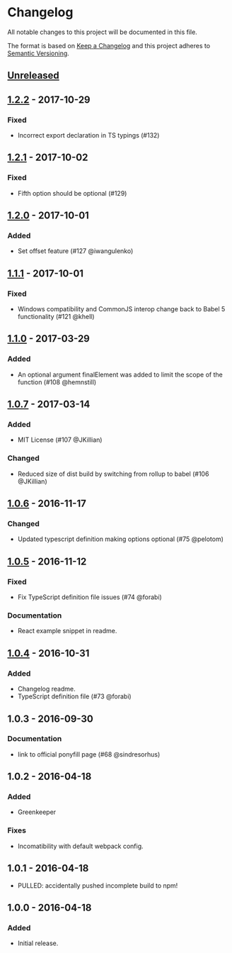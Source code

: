 # Changelog
All notable changes to this project will be documented in this file.

The format is based on [Keep a Changelog](http://keepachangelog.com/en/1.0.0/)
and this project adheres to [Semantic Versioning](http://semver.org/spec/v2.0.0.html).

## [Unreleased]

## [1.2.2] - 2017-10-29
### Fixed
* Incorrect export declaration in TS typings (#132)

## [1.2.1] - 2017-10-02
### Fixed
* Fifth option should be optional (#129)

## [1.2.0] - 2017-10-01
### Added
* Set offset feature (#127 @iwangulenko)

## [1.1.1] - 2017-10-01
### Fixed
* Windows compatibility and CommonJS interop change back to Babel 5 functionality (#121 @khell)

## [1.1.0] - 2017-03-29
### Added
* An optional argument finalElement was added to limit the scope of the function (#108 @hemnstill)

## [1.0.7] - 2017-03-14
### Added
* MIT License (#107 @JKillian)

### Changed
* Reduced size of dist build by switching from rollup to babel (#106 @JKillian)

## [1.0.6] - 2016-11-17
### Changed
* Updated typescript definition making options optional (#75 @pelotom)

## [1.0.5] - 2016-11-12
### Fixed
* Fix TypeScript definition file issues (#74 @forabi)

### Documentation
* React example snippet in readme.

## [1.0.4] - 2016-10-31
### Added
* Changelog readme.
* TypeScript definition file (#73 @forabi)

## 1.0.3 - 2016-09-30
### Documentation
* link to official ponyfill page (#68 @sindresorhus)

## 1.0.2 - 2016-04-18
### Added
* Greenkeeper

### Fixes
* Incomatibility with default webpack config.

## 1.0.1 - 2016-04-18

* PULLED: accidentally pushed incomplete build to npm!

## 1.0.0 - 2016-04-18
### Added
* Initial release.

[Unreleased]: https://github.com/stipsan/scroll-into-view-if-needed/compare/v1.2.2...HEAD
[1.2.2]: https://github.com/stipsan/scroll-into-view-if-needed/compare/v1.2.1...v1.2.2
[1.2.1]: https://github.com/stipsan/scroll-into-view-if-needed/compare/v1.2.0...v1.2.1
[1.2.0]: https://github.com/stipsan/scroll-into-view-if-needed/compare/v1.1.1...v1.2.0
[1.1.1]: https://github.com/stipsan/scroll-into-view-if-needed/compare/v1.1.0...v1.1.1
[1.1.0]: https://github.com/stipsan/scroll-into-view-if-needed/compare/v1.0.7...v1.1.0
[1.0.7]: https://github.com/stipsan/scroll-into-view-if-needed/compare/v1.0.6...v1.0.7
[1.0.6]: https://github.com/stipsan/scroll-into-view-if-needed/compare/v1.0.5...v1.0.6
[1.0.5]: https://github.com/stipsan/scroll-into-view-if-needed/compare/v1.0.4...v1.0.5
[1.0.4]: https://github.com/stipsan/scroll-into-view-if-needed/compare/v1.0.3...v1.0.4
